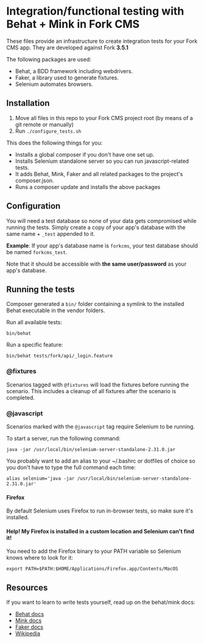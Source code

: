 # Integration/functional testing with Behat + Mink in Fork CMS
These files provide an infrastructure to create integration tests for your Fork CMS app.
They are developed against Fork **3.5.1**

The following packages are used:
* Behat, a BDD framework including webdrivers.
* Faker, a library used to generate fixtures.
* Selenium automates browsers.

## Installation
1. Move all files in this repo to your Fork CMS project root (by means of a git remote or manually)
2. Run ```./configure_tests.sh```

This does the following things for you:
* Installs a global composer if you don't have one set up.
* Installs Selenium standalone server so you can run javascript-related tests.
* It adds Behat, Mink, Faker and all related packages to the project's composer.json.
* Runs a composer update and installs the above packages

## Configuration
You will need a test database so none of your data gets compromised while running the tests.
Simply create a copy of your app's database with the same name + ```_test``` appended to it.

**Example**: If your app's database name is ```forkcms```, your test database should be named ```forkcms_test```.

Note that it should be accessible with **the same user/password** as your app's database.

## Running the tests
Composer generated a ```bin/``` folder containing a symlink to the installed Behat executable in the vendor folders.

Run all available tests:
```
bin/behat
```

Run a specific feature:
```
bin/behat tests/fork/api/_login.feature
```

### @fixtures
Scenarios tagged with ```@fixtures``` will load the fixtures before running the scenario.
This includes a cleanup of all fixtures after the scenario is completed.

### @javascript
Scenarios marked with the ```@javascript``` tag require Selenium to be running.

To start a server, run the following command:

```java -jar /usr/local/bin/selenium-server-standalone-2.31.0.jar```

You probably want to add an alias to your ~/.bashrc or dotfiles of choice so you don't have to type the full command each time:

```alias selenium='java -jar /usr/local/bin/selenium-server-standalone-2.31.0.jar'```

#### Firefox
By default Selenium uses Firefox to run in-browser tests, so make sure it's installed.

#### Help! My Firefox is installed in a custom location and Selenium can't find it!
You need to add the Firefox binary to your PATH variable so Selenium knows where to look for it:

```export PATH=$PATH:$HOME/Applications/Firefox.app/Contents/MacOS```

## Resources
If you want to learn to write tests yourself, read up on the behat/mink docs:
- [Behat docs](http://docs.behat.org/)
- [Mink docs](http://mink.behat.org/)
- [Faker docs](https://github.com/fzaninotto/Faker)
- [Wikipedia](http://en.wikipedia.org/wiki/Behavior-driven_development)

